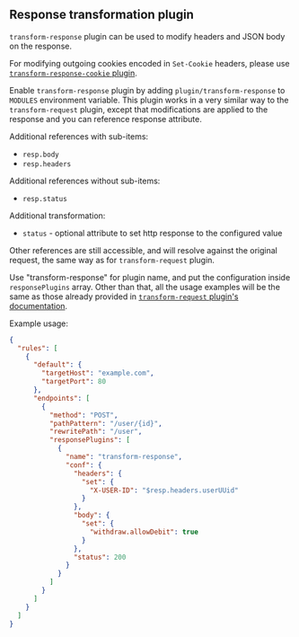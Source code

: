 ## Response transformation plugin

`transform-response` plugin can be used to modify headers and JSON body on the response.

For modifying outgoing cookies encoded in `Set-Cookie` headers, please use [`transform-response-cookie` plugin](transform-response-cookie.md).

Enable `transform-response` plugin by adding `plugin/transform-response` to `MODULES` environment variable.
This plugin works in a very similar way to the `transform-request` plugin, except that modifications are applied to the response
and you can reference response attribute.

Additional references with sub-items:
* `resp.body`
* `resp.headers`

Additional references without sub-items:
* `resp.status`

Additional transformation:
* `status` - optional attribute to set http response to the configured value 

Other references are still accessible, and will resolve against the original request, the same way as for `transform-request` plugin.

Use "transform-response" for plugin name, and put the configuration inside `responsePlugins` array.
Other than that, all the usage examples will be the same as those already provided in [`transform-request` plugin's documentation](transform-request.md).

Example usage:

```json
{
  "rules": [
    {
      "default": {
        "targetHost": "example.com",
        "targetPort": 80
      },
      "endpoints": [
        {
          "method": "POST",
          "pathPattern": "/user/{id}",
          "rewritePath": "/user",
          "responsePlugins": [
            {
              "name": "transform-response",
              "conf": {
                "headers": {
                  "set": {
                    "X-USER-ID": "$resp.headers.userUUid"
                  }
                },
                "body": {
                  "set": {
                    "withdraw.allowDebit": true
                  }
                },
                "status": 200
              }
            }
          ]
        }
      ]
    }
  ]
}
```
